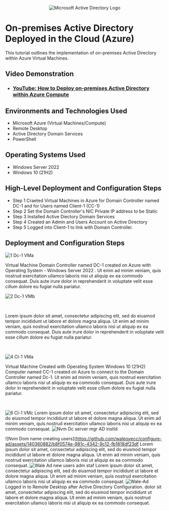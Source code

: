 <p align="center">
<img src="https://i.imgur.com/pU5A58S.png" alt="Microsoft Active Directory Logo"/>
</p>

<h1>On-premises Active Directory Deployed in the Cloud (Azure)</h1>
This tutorial outlines the implementation of on-premises Active Directory within Azure Virtual Machines.<br />


<h2>Video Demonstration</h2>

- ### [YouTube: How to Deploy on-premises Active Directory within Azure Compute](https://www.youtube.com)

<h2>Environments and Technologies Used</h2>

- Microsoft Azure (Virtual Machines/Compute)
- Remote Desktop
- Active Directory Domain Services
- PowerShell

<h2>Operating Systems Used </h2>

- Windows Server 2022
- Windows 10 (21H2)

<h2>High-Level Deployment and Configuration Steps</h2>

- Step 1 Craeted Virtual Machines in Azure for Domain Controller named DC-1 and for Users named Client-1 (CC-1) 
- Step 2 Set the Domain Controller's NIC Private IP address to be Static
- Step 3 Installed Active Diectory Domain Services
- Step 4 Created an Admin and Users Account on Active Directory
- Step 5 Logged into Client-1 to link with Domain Controller.

<h2>Deployment and Configuration Steps</h2>


 ![1 Dc-1 VMa](https://github.com/waleoyecc/configure-ad/assets/140360882/d77bea9b-ca43-45f2-aaac-8f9e3cca0e4a)

  Virtual Machine Domain Controller named DC-1 created on Azure with Operating System - Windows Server 2022 . Ut enim ad minim veniam, quis nostrud exercitation ullamco laboris nisi ut aliquip ex ea commodo consequat. Duis aute irure dolor in reprehenderit in voluptate velit esse cillum dolore eu fugiat nulla pariatur.


   ![2 Dc-1 VMb](https://github.com/waleoyecc/configure-ad/assets/140360882/8df9e69c-0e03-4650-8240-8150782a516f)

</p>
<br />

</p>
<p>
Lorem ipsum dolor sit amet, consectetur adipiscing elit, sed do eiusmod tempor incididunt ut labore et dolore magna aliqua. Ut enim ad minim veniam, quis nostrud exercitation ullamco laboris nisi ut aliquip ex ea commodo consequat. Duis aute irure dolor in reprehenderit in voluptate velit esse cillum dolore eu fugiat nulla pariatur.
</p>
<br />

 ![4 Cl-1 VMa](https://github.com/waleoyecc/configure-ad/assets/140360882/c9f25acc-9f05-484f-a0f1-f1486870c922)

Virtual Machine Created with Operating System Windows 10 (21H2) Computer named CC-1 created on Azure to connect to the Domain Controller named Dc-1. Ut enim ad minim veniam, quis nostrud exercitation ullamco laboris nisi ut aliquip ex ea commodo consequat. Duis aute irure dolor in reprehenderit in voluptate velit esse cillum dolore eu fugiat nulla pariatur.
</p>
<br /> 

   ![6 Cl-1 VMc](https://github.com/waleoyecc/configure-ad/assets/140360882/88f2b939-1f3a-4855-b4c6-d76ae017a807)
   Lorem ipsum dolor sit amet, consectetur adipiscing elit, sed do eiusmod tempor incididunt ut labore et dolore magna aliqua. Ut enim ad minim veniam, quis nostrud exercitation ullamco laboris nisi ut aliquip ex ea commodo consequat.
  ![Nvm Dc server mgr AD instld](https://github.com/waleoyecc/configure-ad/assets/140360882/150963a0-9a22-42bc-baba-b9c92b139ef5)
  
 ![Nvm Dom name creating users](https://github.com/waleoyecc/configure-ad/assets/140360882/b8f0574e-981c-4342-9c12-fb1818df23df
 Lorem ipsum dolor sit amet, consectetur adipiscing elit, sed do eiusmod tempor incididunt ut labore et dolore magna aliqua. Ut enim ad minim veniam, quis nostrud exercitation ullamco laboris nisi ut aliquip ex ea commodo consequat.
 ![Wale Ad new users adm staf](https://github.com/waleoyecc/configure-ad/assets/140360882/83acc177-1568-418b-8414-4e5731a5d556)
 Lorem ipsum dolor sit amet, consectetur adipiscing elit, sed do eiusmod tempor incididunt ut labore et dolore magna aliqua. Ut enim ad minim veniam, quis nostrud exercitation ullamco laboris nisi ut aliquip ex ea commodo consequat.
 ![Wale-Ad](https://github.com/waleoyecc/configure-ad/assets/140360882/43a86d38-f856-485d-bc6e-eee3c1729787)
  Logged in to Remote Desktop after Active Directory Configuration. dolor sit amet, consectetur adipiscing elit, sed do eiusmod tempor incididunt ut labore et dolore magna aliqua. Ut enim ad minim veniam, quis nostrud exercitation ullamco laboris nisi ut aliquip ex ea commodo consequat.

